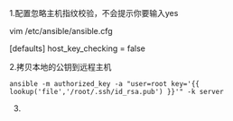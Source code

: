 1.配置忽略主机指纹校验，不会提示你要输入yes

vim /etc/ansible/ansible.cfg

[defaults]
host_key_checking = false

2.拷贝本地的公钥到远程主机
```
ansible -m authorized_key -a "user=root key='{{ lookup('file','/root/.ssh/id_rsa.pub') }}'" -k server
```

3.